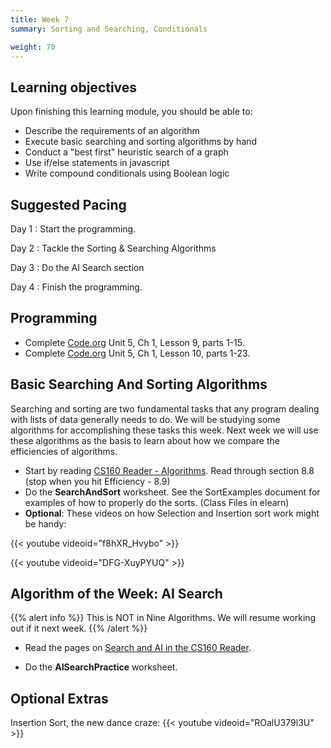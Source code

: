 ```yaml
---
title: Week 7
summary: Sorting and Searching, Conditionals

weight: 70
---
```


## Learning objectives

Upon finishing this learning module, you should be able to:

* Describe the requirements of an algorithm
* Execute basic searching and sorting algorithms by hand
* Conduct a "best first" heuristic search of a graph
* Use if/else statements in javascript
* Write compound conditionals using Boolean logic

## Suggested Pacing

Day 1
: Start the programming.

Day 2
: Tackle the Sorting & Searching Algorithms

Day 3
: Do the AI Search section

Day 4
: Finish the programming.

## Programming

* Complete [Code.org](https://studio.code.org/home) Unit 5, Ch 1, Lesson 9, parts 1-15.
* Complete [Code.org](https://studio.code.org/home) Unit 5, Ch 1, Lesson 10, parts 1-23.

## Basic Searching And Sorting Algorithms

Searching and sorting are two fundamental tasks that any program dealing with lists
of data generally needs to do. We will be studying some algorithms for accomplishing
these tasks this week. Next week we will use these algorithms as the basis to learn about
how we compare the efficiencies of algorithms.

* Start by reading [CS160 Reader - Algorithms](http://computerscience.chemeketa.edu/cs160Reader/Algorithms/index.html).
Read through section 8.8 (stop when you hit Efficiency - 8.9)
* Do the **SearchAndSort** worksheet. See the SortExamples document for examples of how to properly
do the sorts. (Class Files in elearn)
* **Optional**: These videos on how Selection and Insertion sort work might be handy:

{{< youtube videoid="f8hXR_Hvybo" >}}

{{< youtube videoid="DFG-XuyPYUQ" >}}

## Algorithm of the Week: AI Search

{{% alert info %}}
This is NOT in Nine Algorithms. We will resume working out if it next week.
{{% /alert %}}

* Read the pages on [Search and AI in the CS160 Reader](http://computerscience.chemeketa.edu/cs160Reader/NineAlgorithms/SearchAI/index.html).

* Do the **AISearchPractice** worksheet.

## Optional Extras

Insertion Sort, the new dance craze:
{{< youtube videoid="ROalU379l3U" >}}
